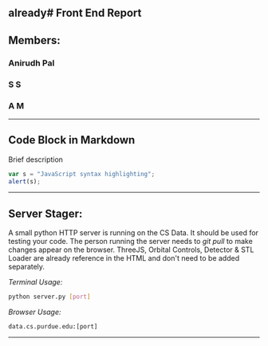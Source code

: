 already# Front End Report
---
## Members:
### Anirudh Pal
### S S
### A M
---
## Code Block in Markdown
Brief description
```javascript
var s = "JavaScript syntax highlighting";
alert(s);
```
---
## Server Stager:
A small python HTTP server is running on the CS Data. It should be used for testing your code. The person running the server needs to *git pull* to make changes appear on the browser. ThreeJS, Orbital Controls, Detector & STL Loader are already reference in the HTML and don't need to be added separately.

*Terminal Usage:*
```bash
python server.py [port]
```

*Browser Usage:*
```
data.cs.purdue.edu:[port]
```
---
